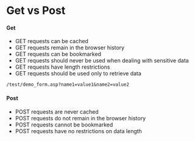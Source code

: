 # Get vs Post

#### Get

- GET requests can be cached
- GET requests remain in the browser history
- GET requests can be bookmarked
- GET requests should never be used when dealing with sensitive data
- GET requests have length restrictions
- GET requests should be used only to retrieve data

`/test/demo_form.asp?name1=value1&name2=value2`

#### Post

- POST requests are never cached
- POST requests do not remain in the browser history
- POST requests cannot be bookmarked
- POST requests have no restrictions on data length
